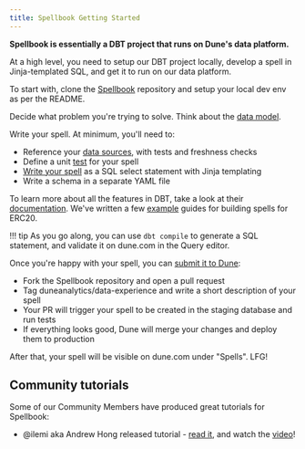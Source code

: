```yaml
---
title: Spellbook Getting Started
---
```


**Spellbook is essentially a DBT project that runs on Dune's data platform.**

At a high level, you need to setup our DBT project locally, develop a spell in Jinja-templated SQL, and get it to run on our data platform.

To start with, clone the [Spellbook](https://github.com/duneanalytics/spellbook/) repository and setup your local dev env as per the README.

Decide what problem you're trying to solve. Think about the [data model](data-modelling.md).

Write your spell. At minimum, you'll need to:

- Reference your [data sources](data-sources.md), with tests and freshness checks
- Define a unit [test](tests.md) for your spell
- [Write your spell](spells.md) as a SQL select statement with Jinja templating
- Write a schema in a separate YAML file

To learn more about all the features in DBT, take a look at their [documentation](https://docs.getdbt.com/docs/introduction). We've written a few [example](../examples/index.md) guides for building spells for ERC20.

!!! tip
    As you go along, you can use `dbt compile` to generate a SQL statement, and validate it on dune.com in the Query editor.

Once you're happy with your spell, you can [submit it to Dune](submissions.md):

- Fork the Spellbook repository and open a pull request
- Tag duneanalytics/data-experience and write a short description of your spell
- Your PR will trigger your spell to be created in the staging database and run tests
- If everything looks good, Dune will merge your changes and deploy them to production

After that, your spell will be visible on dune.com under "Spells". LFG!


## Community tutorials

Some of our Community Members have produced great tutorials for Spellbook:

- @ilemi aka Andrew Hong released tutorial - [read it](https://ath.mirror.xyz/K-S_Mwhj7osTBqN-AOWbCmfNn9TZViEkzICCmK-oObM), and watch the [video](https://www.youtube.com/watch?v=7zReSzVdV2s)!
